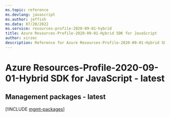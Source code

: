 ```yaml
---
ms.topic: reference
ms.devlang: javascript
ms.author: jeffish
ms.data: 07/20/2022
ms.service: resources-profile-2020-09-01-hybrid
title: Azure Resources-Profile-2020-09-01-Hybrid SDK for JavaScript
author: xirzec
description: Reference for Azure Resources-Profile-2020-09-01-Hybrid SDK for JavaScript
---
```

# Azure Resources-Profile-2020-09-01-Hybrid SDK for JavaScript - latest

## Management packages - latest
[!INCLUDE [mgmt-packages](resources-profile-2020-09-01-hybrid-mgmt-index.md)]
